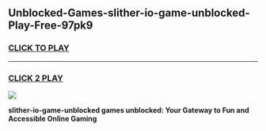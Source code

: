 
## Unblocked-Games-slither-io-game-unblocked-Play-Free-97pk9
<h3>
<a href="https://clearcache.space/e2bc6b?title=slither-io-game-unblocked&ref=21A">CLICK TO PLAY</a></h3>
<hr>

<h3>
<a href="https://clearcache.space/e2bc6b?title=slither-io-game-unblocked&ref=21A">CLICK 2 PLAY</a>
  
</h3>

<a href="https://clearcache.space/e2bc6b?title=slither-io-game-unblocked&ref=21A"><img src="https://clearcache.store/games.png"></a>


**slither-io-game-unblocked games unblocked: Your Gateway to Fun and Accessible Online Gaming**
